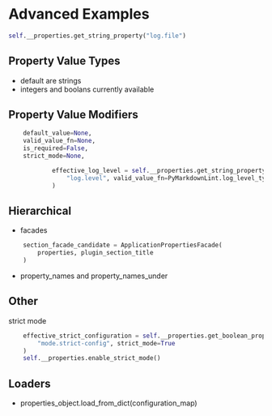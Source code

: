 # Advanced Examples

```Python
self.__properties.get_string_property("log.file")
```

## Property Value Types

- default are strings
- integers and boolans currently available

<!-- pyml disable-next-line no-multiple-space-atx-->
## Property Value Modifiers

```Python
    default_value=None,
    valid_value_fn=None,
    is_required=False,
    strict_mode=None,
```

```Python
            effective_log_level = self.__properties.get_string_property(
                "log.level", valid_value_fn=PyMarkdownLint.log_level_type
            )
```

## Hierarchical

- facades

```Python
    section_facade_candidate = ApplicationPropertiesFacade(
        properties, plugin_section_title
    )
```

- property_names and property_names_under

## Other

strict mode

```Python
    effective_strict_configuration = self.__properties.get_boolean_property(
        "mode.strict-config", strict_mode=True
    )
    self.__properties.enable_strict_mode()
```

## Loaders

- properties_object.load_from_dict(configuration_map)
